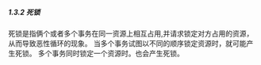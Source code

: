 ##### 1.3.2 死锁

死锁是指俩个或者多个事务在同一资源上相互占用,并请求锁定对方占用的资源，
从而导致恶性循环的现象。
当多个事务试图以不同的顺序锁定资源时，就可能产生死锁。
多个事务同时锁定一个资源时。也会产生死锁。

